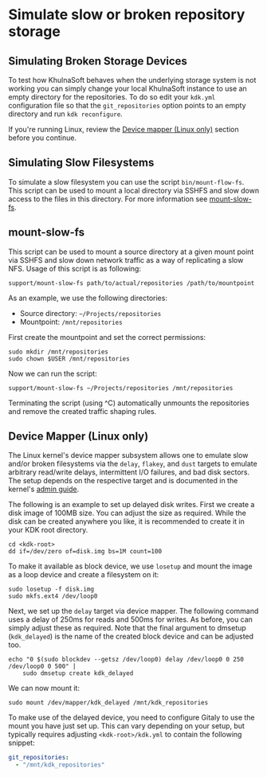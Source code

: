 # Simulate slow or broken repository storage

## Simulating Broken Storage Devices

To test how KhulnaSoft behaves when the underlying storage system is not working
you can simply change your local KhulnaSoft instance to use an empty directory for
the repositories. To do so edit your `kdk.yml` configuration file so that the
`git_repositories` option points to an empty directory and run `kdk reconfigure`.

If you're running Linux, review the [Device mapper (Linux only)](#device-mapper-linux-only) section before you continue.

## Simulating Slow Filesystems

To simulate a slow filesystem you can use the script `bin/mount-flow-fs`. This
script can be used to mount a local directory via SSHFS and slow down access to
the files in this directory. For more information see
[mount-slow-fs](#mount-slow-fs).

## mount-slow-fs

This script can be used to mount a source directory at a given mount point via
SSHFS and slow down network traffic as a way of replicating a slow NFS. Usage of
this script is as following:

```shell
support/mount-slow-fs path/to/actual/repositories /path/to/mountpoint
```

As an example, we use the following directories:

- Source directory: `~/Projects/repositories`
- Mountpoint: `/mnt/repositories`

First create the mountpoint and set the correct permissions:

```shell
sudo mkdir /mnt/repositories
sudo chown $USER /mnt/repositories
```

Now we can run the script:

```shell
support/mount-slow-fs ~/Projects/repositories /mnt/repositories
```

Terminating the script (using ^C) automatically unmounts the repositories
and remove the created traffic shaping rules.

## Device Mapper (Linux only)

The Linux kernel's device mapper subsystem allows one to emulate slow and/or broken
filesystems via the `delay`, `flakey`, and `dust` targets to emulate
arbitrary read/write delays, intermittent I/O failures, and bad disk sectors. The
setup depends on the respective target and is documented in the kernel's
[admin guide](https://www.kernel.org/doc/html/latest/admin-guide/device-mapper/).

The following is an example to set up delayed disk writes. First we create a
disk image of 100MB size. You can adjust the size as required. While the disk
can be created anywhere you like, it is recommended to create it in your KDK
root directory.

```shell
cd <kdk-root>
dd if=/dev/zero of=disk.img bs=1M count=100
```

To make it available as block device, we use `losetup` and mount the image as
a loop device and create a filesystem on it:

```shell
sudo losetup -f disk.img
sudo mkfs.ext4 /dev/loop0
```

Next, we set up the `delay` target via device mapper. The following command
uses a delay of 250ms for reads and 500ms for writes. As before, you can simply
adjust these as required. Note that the final argument to dmsetup
(`kdk_delayed`) is the name of the created block device and can be adjusted
too.

```shell
echo "0 $(sudo blockdev --getsz /dev/loop0) delay /dev/loop0 0 250 /dev/loop0 0 500" |
    sudo dmsetup create kdk_delayed
```

We can now mount it:

```shell
sudo mount /dev/mapper/kdk_delayed /mnt/kdk_repositories
```

To make use of the delayed device, you need to configure Gitaly to use the mount
you have just set up. This can vary depending on your setup, but typically
requires adjusting `<kdk-root>/kdk.yml` to contain the following snippet:

```yaml
git_repositories:
  - "/mnt/kdk_repositories"
```
